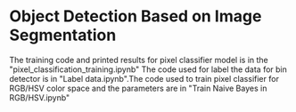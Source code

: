 # Object Detection Based on Image Segmentation
The training code and printed results for pixel classifier model is in the "pixel_classification_training.ipynb"
The code used for label the data for bin detector is in "Label data.ipynb".The code used to train pixel classifier for RGB/HSV color space and the parameters are in "Train Naive Bayes in RGB/HSV.ipynb"


